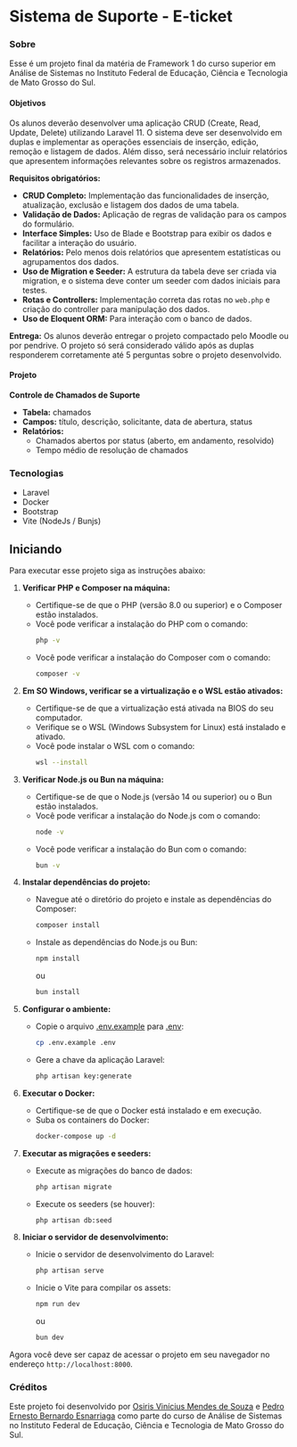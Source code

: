 # Sistema de Suporte - E-ticket

### Sobre

Esse é um projeto final da matéria de Framework 1 do curso superior em Análise de Sistemas no Instituto Federal de Educação, Ciência e Tecnologia de Mato Grosso do Sul.

#### Objetivos

Os alunos deverão desenvolver uma aplicação CRUD (Create, Read, Update, Delete) utilizando Laravel 11. O sistema deve ser desenvolvido em duplas e implementar as operações essenciais de inserção, edição, remoção e listagem de dados. Além disso, será necessário incluir relatórios que apresentem informações relevantes sobre os registros armazenados.

**Requisitos obrigatórios:**

-   **CRUD Completo:** Implementação das funcionalidades de inserção, atualização, exclusão e listagem dos dados de uma tabela.
-   **Validação de Dados:** Aplicação de regras de validação para os campos do formulário.
-   **Interface Simples:** Uso de Blade e Bootstrap para exibir os dados e facilitar a interação do usuário.
-   **Relatórios:** Pelo menos dois relatórios que apresentem estatísticas ou agrupamentos dos dados.
-   **Uso de Migration e Seeder:** A estrutura da tabela deve ser criada via migration, e o sistema deve conter um seeder com dados iniciais para testes.
-   **Rotas e Controllers:** Implementação correta das rotas no `web.php` e criação do controller para manipulação dos dados.
-   **Uso de Eloquent ORM:** Para interação com o banco de dados.

**Entrega:**
Os alunos deverão entregar o projeto compactado pelo Moodle ou por pendrive. O projeto só será considerado válido após as duplas responderem corretamente até 5 perguntas sobre o projeto desenvolvido.

#### Projeto

**Controle de Chamados de Suporte**

-   **Tabela:** chamados
-   **Campos:** título, descrição, solicitante, data de abertura, status
-   **Relatórios:**
    -   Chamados abertos por status (aberto, em andamento, resolvido)
    -   Tempo médio de resolução de chamados

### Tecnologias

-   Laravel
-   Docker
-   Bootstrap
-   Vite (NodeJs / Bunjs)

## Iniciando

Para executar esse projeto siga as instruções abaixo:

1. **Verificar PHP e Composer na máquina:**

    - Certifique-se de que o PHP (versão 8.0 ou superior) e o Composer estão instalados.
    - Você pode verificar a instalação do PHP com o comando:
        ```sh
        php -v
        ```
    - Você pode verificar a instalação do Composer com o comando:
        ```sh
        composer -v
        ```

2. **Em SO Windows, verificar se a virtualização e o WSL estão ativados:**

    - Certifique-se de que a virtualização está ativada na BIOS do seu computador.
    - Verifique se o WSL (Windows Subsystem for Linux) está instalado e ativado.
    - Você pode instalar o WSL com o comando:
        ```sh
        wsl --install
        ```

3. **Verificar Node.js ou Bun na máquina:**

    - Certifique-se de que o Node.js (versão 14 ou superior) ou o Bun estão instalados.
    - Você pode verificar a instalação do Node.js com o comando:
        ```sh
        node -v
        ```
    - Você pode verificar a instalação do Bun com o comando:
        ```sh
        bun -v
        ```

4. **Instalar dependências do projeto:**

    - Navegue até o diretório do projeto e instale as dependências do Composer:
        ```sh
        composer install
        ```
    - Instale as dependências do Node.js ou Bun:
        ```sh
        npm install
        ```
        ou
        ```sh
        bun install
        ```

5. **Configurar o ambiente:**

    - Copie o arquivo [.env.example](http://_vscodecontentref_/0) para [.env](http://_vscodecontentref_/1):
        ```sh
        cp .env.example .env
        ```
    - Gere a chave da aplicação Laravel:
        ```sh
        php artisan key:generate
        ```

6. **Executar o Docker:**

    - Certifique-se de que o Docker está instalado e em execução.
    - Suba os containers do Docker:
        ```sh
        docker-compose up -d
        ```

7. **Executar as migrações e seeders:**

    - Execute as migrações do banco de dados:
        ```sh
        php artisan migrate
        ```
    - Execute os seeders (se houver):
        ```sh
        php artisan db:seed
        ```

8. **Iniciar o servidor de desenvolvimento:**
    - Inicie o servidor de desenvolvimento do Laravel:
        ```sh
        php artisan serve
        ```
    - Inicie o Vite para compilar os assets:
        ```sh
        npm run dev
        ```
        ou
        ```sh
        bun dev
        ```

Agora você deve ser capaz de acessar o projeto em seu navegador no endereço `http://localhost:8000`.

### Créditos

Este projeto foi desenvolvido por [Osiris Vinícius Mendes de Souza]("https://github.com/vinisjs") e [Pedro Ernesto Bernardo Esnarriaga]("https://github.com/Peddrinnz") como parte do curso de Análise de Sistemas no Instituto Federal de Educação, Ciência e Tecnologia de Mato Grosso do Sul.
